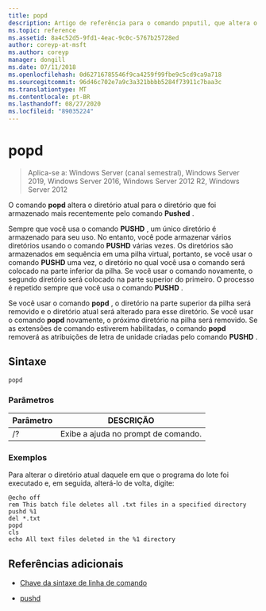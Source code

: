 ```yaml
---
title: popd
description: Artigo de referência para o comando pnputil, que altera o diretório atual para o diretório que foi armazenado mais recentemente pelo comando Pushed.
ms.topic: reference
ms.assetid: 8a4c52d5-9fd1-4eac-9c0c-5767b25728ed
author: coreyp-at-msft
ms.author: coreyp
manager: dongill
ms.date: 07/11/2018
ms.openlocfilehash: 0d62716785546f9ca4259f99fbe9c5cd9ca9a718
ms.sourcegitcommit: 96d46c702e7a9c3a321bbbb5284f73911c7baa3c
ms.translationtype: MT
ms.contentlocale: pt-BR
ms.lasthandoff: 08/27/2020
ms.locfileid: "89035224"
---
```

# <a name="popd"></a>popd

> Aplica-se a: Windows Server (canal semestral), Windows Server 2019, Windows Server 2016, Windows Server 2012 R2, Windows Server 2012

O comando **popd** altera o diretório atual para o diretório que foi armazenado mais recentemente pelo comando **Pushed** .

Sempre que você usa o comando **PUSHD** , um único diretório é armazenado para seu uso. No entanto, você pode armazenar vários diretórios usando o comando **PUSHD** várias vezes. Os diretórios são armazenados em sequência em uma pilha virtual, portanto, se você usar o comando **PUSHD** uma vez, o diretório no qual você usa o comando será colocado na parte inferior da pilha. Se você usar o comando novamente, o segundo diretório será colocado na parte superior do primeiro. O processo é repetido sempre que você usa o comando **PUSHD** .

Se você usar o comando **popd** , o diretório na parte superior da pilha será removido e o diretório atual será alterado para esse diretório. Se você usar o comando **popd** novamente, o próximo diretório na pilha será removido. Se as extensões de comando estiverem habilitadas, o comando **popd** removerá as atribuições de letra de unidade criadas pelo comando **PUSHD** .

## <a name="syntax"></a>Sintaxe

```
popd
```

### <a name="parameters"></a>Parâmetros

| Parâmetro | DESCRIÇÃO |
|--|--|
| /? | Exibe a ajuda no prompt de comando. |

### <a name="examples"></a>Exemplos

Para alterar o diretório atual daquele em que o programa do lote foi executado e, em seguida, alterá-lo de volta, digite:

```
@echo off
rem This batch file deletes all .txt files in a specified directory
pushd %1
del *.txt
popd
cls
echo All text files deleted in the %1 directory
```

## <a name="additional-references"></a>Referências adicionais

- [Chave da sintaxe de linha de comando](command-line-syntax-key.md)

- [pushd](pushd.md)
